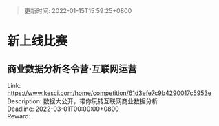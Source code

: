 > 更新时间: 2022-01-15T15:59:25+0800 

# 新上线比赛


## 商业数据分析冬令营·互联网运营
Link: https://www.kesci.com/home/competition/61d3efe7c9b4290017c5953e  
Description: 数据大公开，带你玩转互联网商业数据分析  
Deadline: 2022-03-01T00:00:00+0800  
Reward:   

